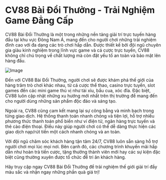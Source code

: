 # CV88 Bài Đổi Thưởng - Trải Nghiệm Game Đẳng Cấp

CV88 Bài Đổi Thưởng là một trong những nền tảng giải trí trực tuyến hàng đầu tại khu vực Đông Nam Á, mang đến cho người chơi những trải nghiệm đỉnh cao với đa dạng các trò chơi hấp dẫn. Được thiết kế bởi đội ngũ chuyên gia giàu kinh nghiệm trong lĩnh vực game và cá cược trực tuyến, CV88 không chỉ chú trọng về chất lượng mà còn đặt yếu tố an toàn và bảo mật lên hàng đầu.

![Image](https://github.com/user-attachments/assets/bd51ea9f-0666-407b-a7a7-98ead6de688c)

Đến với CV88 Bài Đổi Thưởng, người chơi sẽ được khám phá thế giới của hàng trăm trò chơi khác nhau, từ cá cược thể thao, casino trực tuyến, slot games đến các mini game thú vị như tài xỉu, bầu cua, xóc đĩa. Đặc biệt, CV88 luôn cập nhật những xu hướng mới nhất trên thị trường để mang đến cho người dùng những sản phẩm độc đáo và sáng tạo.

Ngoài ra, CV88 cũng cam kết mang lại sự công bằng và minh bạch trong từng giao dịch. Hệ thống thanh toán nhanh chóng và tiện lợi, hỗ trợ nhiều phương thức thanh toán phổ biến như ví điện tử, ngân hàng trực tuyến và thẻ cào điện thoại. Điều này giúp người chơi có thể dễ dàng thực hiện các giao dịch nạp/rút tiền một cách nhanh chóng và an toàn.

Với đội ngũ chăm sóc khách hàng tận tâm 24/7, CV88 luôn sẵn sàng hỗ trợ người chơi mọi lúc mọi nơi. Bên cạnh đó, các chương trình khuyến mãi hấp dẫn như hoàn trả tiền cược, tặng thưởng thành viên mới hay các sự kiện đặc biệt cũng thường xuyên được tổ chức để tri ân khách hàng.

Hãy truy cập ngay CV88 Bài Đổi Thưởng để trải nghiệm thế giới giải trí đầy màu sắc và nhận ngay những phần quà giá trị!